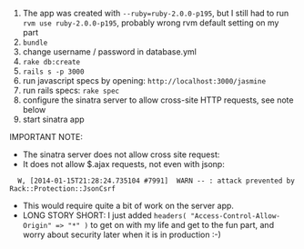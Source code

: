 1. The app was created with `--ruby=ruby-2.0.0-p195`, but I still had to run `rvm use ruby-2.0.0-p195`, probably wrong rvm default setting on my part
2. `bundle`
3. change username / password in database.yml
4. `rake db:create`
5. `rails s -p 3000`
6. run javascript specs by opening: `http://localhost:3000/jasmine`
7. run rails specs: `rake spec`
6. configure the sinatra server to allow cross-site HTTP requests, see note below
7. start sinatra app

IMPORTANT NOTE:
* The sinatra server does not allow cross site request:
* It does not allow $.ajax requests, not even with jsonp:
```
  W, [2014-01-15T21:28:24.735104 #7991]  WARN -- : attack prevented by Rack::Protection::JsonCsrf
```
* This would require quite a bit of work on the server app.
* LONG STORY SHORT: I just added `headers( "Access-Control-Allow-Origin" => "*" )` to get on with my life and get to the fun part, and worry about security later when it is in production :-)